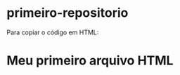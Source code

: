 # primeiro-repositorio

Para copiar o código em HTML:

<html>
 <h1>Meu primeiro arquivo HTML</h1>
</html>

